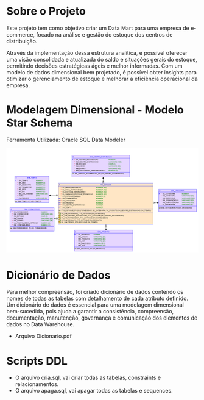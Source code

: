 # Sobre o Projeto

Este projeto tem como objetivo criar um Data Mart para uma empresa de e-commerce, focado na análise e gestão do estoque dos centros de distribuição. 

Através da implementação dessa estrutura analítica, é possível oferecer uma visão consolidada e atualizada do saldo e situações gerais do estoque, permitindo decisões estratégicas ágeis e melhor informadas. Com um modelo de dados dimensional bem projetado, é possível obter insights para otimizar o gerenciamento de estoque e melhorar a eficiência operacional da empresa.

# Modelagem Dimensional - Modelo Star Schema

Ferramenta Utilizada: Oracle SQL Data Modeler

<img src="https://github.com/thaishagler/modelagem_dimensional_star_schema/blob/main/modelo-fisico.png">

# Dicionário de Dados

Para melhor compreensão, foi criado dicionário de dados contendo os nomes de todas as tabelas com detalhamento de cada atributo definido. Um dicionário de dados é essencial para uma modelagem dimensional bem-sucedida, pois ajuda a garantir a consistência, compreensão, documentação, manutenção, governança e comunicação dos elementos de dados no Data Warehouse.

- Arquivo Dicionario.pdf

# Scripts DDL

- O arquivo cria.sql, vai criar todas as tabelas, constraints e relacionamentos.
- O arquivo apaga.sql, vai apagar todas as tabelas e sequences.
